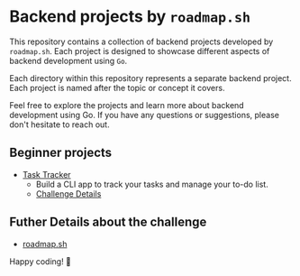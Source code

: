 # Backend projects by `roadmap.sh`

This repository contains a collection of backend projects developed by `roadmap.sh`. Each project is designed to showcase different aspects of backend development using `Go`.

Each directory within this repository represents a separate backend project. Each project is named after the topic or concept it covers.

Feel free to explore the projects and learn more about backend development using Go. If you have any questions or suggestions, please don't hesitate to reach out.

## Beginner projects
- [Task Tracker](./task-tracker/README.md)
    - Build a CLI app to track your tasks and manage your to-do list. 
    - [Challenge Details](https://roadmap.sh/projects/task-tracker)

## Futher Details about the challenge

- [roadmap.sh](https://roadmap.sh/backend/projects)


Happy coding! 🚀
